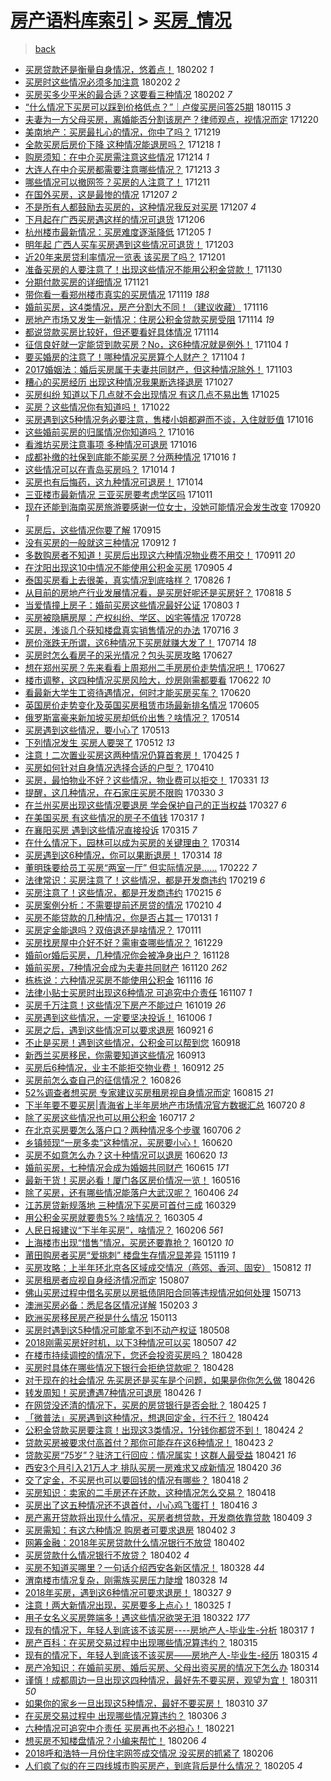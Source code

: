 [房产语料库索引](../../README.md)  > [买房_情况](买房_情况.md)
====
> [back](../README.md)

- [买房贷款还是衡量自身情况，悠着点！](http://jkwz.applinzi.com/ittc/7065626296476763142.html#%E4%B9%B0%E6%88%BF%E8%B4%B7%E6%AC%BE%E8%BF%98%E6%98%AF%E8%A1%A1%E9%87%8F%E8%87%AA%E8%BA%AB%E6%83%85%E5%86%B5%EF%BC%8C%E6%82%A0%E7%9D%80%E7%82%B9%EF%BC%81) 180202 *1* 
- [买房时这些情况必须多加注意](http://jkwz.applinzi.com/ittc/7065611877260723217.html#%E4%B9%B0%E6%88%BF%E6%97%B6%E8%BF%99%E4%BA%9B%E6%83%85%E5%86%B5%E5%BF%85%E9%A1%BB%E5%A4%9A%E5%8A%A0%E6%B3%A8%E6%84%8F) 180202 *2* 
- [买房买多少平米的最合适？这要看三种情况](http://jkwz.applinzi.com/ittc/7065609891601712138.html#%E4%B9%B0%E6%88%BF%E4%B9%B0%E5%A4%9A%E5%B0%91%E5%B9%B3%E7%B1%B3%E7%9A%84%E6%9C%80%E5%90%88%E9%80%82%EF%BC%9F%E8%BF%99%E8%A6%81%E7%9C%8B%E4%B8%89%E7%A7%8D%E6%83%85%E5%86%B5) 180202 *7* 
- [“什么情况下买房可以踩到价格低点？”｜卢俊买房问答25期](http://jkwz.applinzi.com/ittc/7058757218256552970.html#%E2%80%9C%E4%BB%80%E4%B9%88%E6%83%85%E5%86%B5%E4%B8%8B%E4%B9%B0%E6%88%BF%E5%8F%AF%E4%BB%A5%E8%B8%A9%E5%88%B0%E4%BB%B7%E6%A0%BC%E4%BD%8E%E7%82%B9%EF%BC%9F%E2%80%9D%EF%BD%9C%E5%8D%A2%E4%BF%8A%E4%B9%B0%E6%88%BF%E9%97%AE%E7%AD%9425%E6%9C%9F) 180115 *3* 
- [夫妻为一方父母买房，离婚能否分割该房产？律师观点，视情况而定](http://jkwz.applinzi.com/ittc/7049215606618850320.html#%E5%A4%AB%E5%A6%BB%E4%B8%BA%E4%B8%80%E6%96%B9%E7%88%B6%E6%AF%8D%E4%B9%B0%E6%88%BF%EF%BC%8C%E7%A6%BB%E5%A9%9A%E8%83%BD%E5%90%A6%E5%88%86%E5%89%B2%E8%AF%A5%E6%88%BF%E4%BA%A7%EF%BC%9F%E5%BE%8B%E5%B8%88%E8%A7%82%E7%82%B9%EF%BC%8C%E8%A7%86%E6%83%85%E5%86%B5%E8%80%8C%E5%AE%9A) 171220  
- [美南地产：买房最扎心的情况，你中了吗？](http://jkwz.applinzi.com/ittc/7048789957076845584.html#%E7%BE%8E%E5%8D%97%E5%9C%B0%E4%BA%A7%EF%BC%9A%E4%B9%B0%E6%88%BF%E6%9C%80%E6%89%8E%E5%BF%83%E7%9A%84%E6%83%85%E5%86%B5%EF%BC%8C%E4%BD%A0%E4%B8%AD%E4%BA%86%E5%90%97%EF%BC%9F) 171219  
- [全款买房后房价下降 这种情况能退房吗？](http://jkwz.applinzi.com/ittc/7048475862356198416.html#%E5%85%A8%E6%AC%BE%E4%B9%B0%E6%88%BF%E5%90%8E%E6%88%BF%E4%BB%B7%E4%B8%8B%E9%99%8D+%E8%BF%99%E7%A7%8D%E6%83%85%E5%86%B5%E8%83%BD%E9%80%80%E6%88%BF%E5%90%97%EF%BC%9F) 171218 *1* 
- [购房须知：在中介买房需注意这些情况](http://jkwz.applinzi.com/ittc/7046894091214783505.html#%E8%B4%AD%E6%88%BF%E9%A1%BB%E7%9F%A5%EF%BC%9A%E5%9C%A8%E4%B8%AD%E4%BB%8B%E4%B9%B0%E6%88%BF%E9%9C%80%E6%B3%A8%E6%84%8F%E8%BF%99%E4%BA%9B%E6%83%85%E5%86%B5) 171214 *1* 
- [大连人在中介买房都需要注意哪些情况？](http://jkwz.applinzi.com/ittc/7046489676934808593.html#%E5%A4%A7%E8%BF%9E%E4%BA%BA%E5%9C%A8%E4%B8%AD%E4%BB%8B%E4%B9%B0%E6%88%BF%E9%83%BD%E9%9C%80%E8%A6%81%E6%B3%A8%E6%84%8F%E5%93%AA%E4%BA%9B%E6%83%85%E5%86%B5%EF%BC%9F) 171213 *3* 
- [哪些情况可以撤网签？买房的人注意了！](http://jkwz.applinzi.com/ittc/7045785549351158801.html#%E5%93%AA%E4%BA%9B%E6%83%85%E5%86%B5%E5%8F%AF%E4%BB%A5%E6%92%A4%E7%BD%91%E7%AD%BE%EF%BC%9F%E4%B9%B0%E6%88%BF%E7%9A%84%E4%BA%BA%E6%B3%A8%E6%84%8F%E4%BA%86%EF%BC%81) 171211  
- [在国外买房，这是最惨的情况](http://jkwz.applinzi.com/ittc/7044277343290393617.html#%E5%9C%A8%E5%9B%BD%E5%A4%96%E4%B9%B0%E6%88%BF%EF%BC%8C%E8%BF%99%E6%98%AF%E6%9C%80%E6%83%A8%E7%9A%84%E6%83%85%E5%86%B5) 171207 *2* 
- [不是所有人都鼓励去买房的，这种情况我反对买房](http://jkwz.applinzi.com/ittc/7044273152736101392.html#%E4%B8%8D%E6%98%AF%E6%89%80%E6%9C%89%E4%BA%BA%E9%83%BD%E9%BC%93%E5%8A%B1%E5%8E%BB%E4%B9%B0%E6%88%BF%E7%9A%84%EF%BC%8C%E8%BF%99%E7%A7%8D%E6%83%85%E5%86%B5%E6%88%91%E5%8F%8D%E5%AF%B9%E4%B9%B0%E6%88%BF) 171207 *4* 
- [下月起在广西买房遇这样的情况可退货](http://jkwz.applinzi.com/ittc/7043881470702126096.html#%E4%B8%8B%E6%9C%88%E8%B5%B7%E5%9C%A8%E5%B9%BF%E8%A5%BF%E4%B9%B0%E6%88%BF%E9%81%87%E8%BF%99%E6%A0%B7%E7%9A%84%E6%83%85%E5%86%B5%E5%8F%AF%E9%80%80%E8%B4%A7) 171206  
- [杭州楼市最新情况：买房难度逐渐降低](http://jkwz.applinzi.com/ittc/7043560951889003536.html#%E6%9D%AD%E5%B7%9E%E6%A5%BC%E5%B8%82%E6%9C%80%E6%96%B0%E6%83%85%E5%86%B5%EF%BC%9A%E4%B9%B0%E6%88%BF%E9%9A%BE%E5%BA%A6%E9%80%90%E6%B8%90%E9%99%8D%E4%BD%8E) 171205 *1* 
- [明年起 广西人买车买房遇到这些情况可退货！](http://jkwz.applinzi.com/ittc/7042756626929419280.html#%E6%98%8E%E5%B9%B4%E8%B5%B7+%E5%B9%BF%E8%A5%BF%E4%BA%BA%E4%B9%B0%E8%BD%A6%E4%B9%B0%E6%88%BF%E9%81%87%E5%88%B0%E8%BF%99%E4%BA%9B%E6%83%85%E5%86%B5%E5%8F%AF%E9%80%80%E8%B4%A7%EF%BC%81) 171203  
- [近20年来房贷利率情况一览表 该买房了吗？](http://jkwz.applinzi.com/ittc/7042054807215408144.html#%E8%BF%9120%E5%B9%B4%E6%9D%A5%E6%88%BF%E8%B4%B7%E5%88%A9%E7%8E%87%E6%83%85%E5%86%B5%E4%B8%80%E8%A7%88%E8%A1%A8+%E8%AF%A5%E4%B9%B0%E6%88%BF%E4%BA%86%E5%90%97%EF%BC%9F) 171201  
- [准备买房的人要注意了！出现这些情况不能用公积金贷款！](http://jkwz.applinzi.com/ittc/7041798529062798352.html#%E5%87%86%E5%A4%87%E4%B9%B0%E6%88%BF%E7%9A%84%E4%BA%BA%E8%A6%81%E6%B3%A8%E6%84%8F%E4%BA%86%EF%BC%81%E5%87%BA%E7%8E%B0%E8%BF%99%E4%BA%9B%E6%83%85%E5%86%B5%E4%B8%8D%E8%83%BD%E7%94%A8%E5%85%AC%E7%A7%AF%E9%87%91%E8%B4%B7%E6%AC%BE%EF%BC%81) 171130  
- [分期付款买房的详细情况](http://jkwz.applinzi.com/ittc/7038050439348618256.html#%E5%88%86%E6%9C%9F%E4%BB%98%E6%AC%BE%E4%B9%B0%E6%88%BF%E7%9A%84%E8%AF%A6%E7%BB%86%E6%83%85%E5%86%B5) 171121  
- [带你看一看郑州楼市真实的买房情况](http://jkwz.applinzi.com/ittc/7036478520442749968.html#%E5%B8%A6%E4%BD%A0%E7%9C%8B%E4%B8%80%E7%9C%8B%E9%83%91%E5%B7%9E%E6%A5%BC%E5%B8%82%E7%9C%9F%E5%AE%9E%E7%9A%84%E4%B9%B0%E6%88%BF%E6%83%85%E5%86%B5) 171119 *188* 
- [婚前买房，这4类情况，房产分割大不同！（建议收藏）](http://jkwz.applinzi.com/ittc/7036492756342539280.html#%E5%A9%9A%E5%89%8D%E4%B9%B0%E6%88%BF%EF%BC%8C%E8%BF%994%E7%B1%BB%E6%83%85%E5%86%B5%EF%BC%8C%E6%88%BF%E4%BA%A7%E5%88%86%E5%89%B2%E5%A4%A7%E4%B8%8D%E5%90%8C%EF%BC%81%EF%BC%88%E5%BB%BA%E8%AE%AE%E6%94%B6%E8%97%8F%EF%BC%89) 171116  
- [房地产市场又发生一新情况：住房公积金贷款买房受阻](http://jkwz.applinzi.com/ittc/7035931870204789776.html#%E6%88%BF%E5%9C%B0%E4%BA%A7%E5%B8%82%E5%9C%BA%E5%8F%88%E5%8F%91%E7%94%9F%E4%B8%80%E6%96%B0%E6%83%85%E5%86%B5%EF%BC%9A%E4%BD%8F%E6%88%BF%E5%85%AC%E7%A7%AF%E9%87%91%E8%B4%B7%E6%AC%BE%E4%B9%B0%E6%88%BF%E5%8F%97%E9%98%BB) 171114 *19* 
- [都说贷款买房比较好，但还要看好具体情况](http://jkwz.applinzi.com/ittc/7035727212920177680.html#%E9%83%BD%E8%AF%B4%E8%B4%B7%E6%AC%BE%E4%B9%B0%E6%88%BF%E6%AF%94%E8%BE%83%E5%A5%BD%EF%BC%8C%E4%BD%86%E8%BF%98%E8%A6%81%E7%9C%8B%E5%A5%BD%E5%85%B7%E4%BD%93%E6%83%85%E5%86%B5) 171114  
- [征信良好就一定能贷到款买房？No，这6种情况就是例外！](http://jkwz.applinzi.com/ittc/7032192462230127632.html#%E5%BE%81%E4%BF%A1%E8%89%AF%E5%A5%BD%E5%B0%B1%E4%B8%80%E5%AE%9A%E8%83%BD%E8%B4%B7%E5%88%B0%E6%AC%BE%E4%B9%B0%E6%88%BF%EF%BC%9FNo%EF%BC%8C%E8%BF%996%E7%A7%8D%E6%83%85%E5%86%B5%E5%B0%B1%E6%98%AF%E4%BE%8B%E5%A4%96%EF%BC%81) 171104 *1* 
- [要买婚房的注意了！哪种情况买房算个人财产？](http://jkwz.applinzi.com/ittc/7030551369138832401.html#%E8%A6%81%E4%B9%B0%E5%A9%9A%E6%88%BF%E7%9A%84%E6%B3%A8%E6%84%8F%E4%BA%86%EF%BC%81%E5%93%AA%E7%A7%8D%E6%83%85%E5%86%B5%E4%B9%B0%E6%88%BF%E7%AE%97%E4%B8%AA%E4%BA%BA%E8%B4%A2%E4%BA%A7%EF%BC%9F) 171104 *1* 
- [2017婚姻法：婚后买房属于夫妻共同财产，但这种情况除外！](http://jkwz.applinzi.com/ittc/7031854148696409104.html#2017%E5%A9%9A%E5%A7%BB%E6%B3%95%EF%BC%9A%E5%A9%9A%E5%90%8E%E4%B9%B0%E6%88%BF%E5%B1%9E%E4%BA%8E%E5%A4%AB%E5%A6%BB%E5%85%B1%E5%90%8C%E8%B4%A2%E4%BA%A7%EF%BC%8C%E4%BD%86%E8%BF%99%E7%A7%8D%E6%83%85%E5%86%B5%E9%99%A4%E5%A4%96%EF%BC%81) 171103  
- [糟心的买房经历 出现这种情况我果断选择退房](http://jkwz.applinzi.com/ittc/7029173011977077776.html#%E7%B3%9F%E5%BF%83%E7%9A%84%E4%B9%B0%E6%88%BF%E7%BB%8F%E5%8E%86+%E5%87%BA%E7%8E%B0%E8%BF%99%E7%A7%8D%E6%83%85%E5%86%B5%E6%88%91%E6%9E%9C%E6%96%AD%E9%80%89%E6%8B%A9%E9%80%80%E6%88%BF) 171027  
- [买房纠纷 知道以下几点就不会出现情况 有这几点不易出售](http://jkwz.applinzi.com/ittc/7028412461848462352.html#%E4%B9%B0%E6%88%BF%E7%BA%A0%E7%BA%B7+%E7%9F%A5%E9%81%93%E4%BB%A5%E4%B8%8B%E5%87%A0%E7%82%B9%E5%B0%B1%E4%B8%8D%E4%BC%9A%E5%87%BA%E7%8E%B0%E6%83%85%E5%86%B5+%E6%9C%89%E8%BF%99%E5%87%A0%E7%82%B9%E4%B8%8D%E6%98%93%E5%87%BA%E5%94%AE) 171025  
- [买房？这些情况你有知道吗！](http://jkwz.applinzi.com/ittc/7027233871870034961.html#%E4%B9%B0%E6%88%BF%EF%BC%9F%E8%BF%99%E4%BA%9B%E6%83%85%E5%86%B5%E4%BD%A0%E6%9C%89%E7%9F%A5%E9%81%93%E5%90%97%EF%BC%81) 171022  
- [买房遇到这5种情况务必要注意，售楼小姐都避而不谈，入住就贬值](http://jkwz.applinzi.com/ittc/7025165853820191760.html#%E4%B9%B0%E6%88%BF%E9%81%87%E5%88%B0%E8%BF%995%E7%A7%8D%E6%83%85%E5%86%B5%E5%8A%A1%E5%BF%85%E8%A6%81%E6%B3%A8%E6%84%8F%EF%BC%8C%E5%94%AE%E6%A5%BC%E5%B0%8F%E5%A7%90%E9%83%BD%E9%81%BF%E8%80%8C%E4%B8%8D%E8%B0%88%EF%BC%8C%E5%85%A5%E4%BD%8F%E5%B0%B1%E8%B4%AC%E5%80%BC) 171016  
- [这些婚前买房的归属情况你知道吗？](http://jkwz.applinzi.com/ittc/7025087653270258705.html#%E8%BF%99%E4%BA%9B%E5%A9%9A%E5%89%8D%E4%B9%B0%E6%88%BF%E7%9A%84%E5%BD%92%E5%B1%9E%E6%83%85%E5%86%B5%E4%BD%A0%E7%9F%A5%E9%81%93%E5%90%97%EF%BC%9F) 171016  
- [看潍坊买房注意事项 多种情况可退房](http://jkwz.applinzi.com/ittc/7024970544955524113.html#%E7%9C%8B%E6%BD%8D%E5%9D%8A%E4%B9%B0%E6%88%BF%E6%B3%A8%E6%84%8F%E4%BA%8B%E9%A1%B9+%E5%A4%9A%E7%A7%8D%E6%83%85%E5%86%B5%E5%8F%AF%E9%80%80%E6%88%BF) 171016  
- [成都补缴的社保到底能不能买房？分两种情况](http://jkwz.applinzi.com/ittc/7024963194861388816.html#%E6%88%90%E9%83%BD%E8%A1%A5%E7%BC%B4%E7%9A%84%E7%A4%BE%E4%BF%9D%E5%88%B0%E5%BA%95%E8%83%BD%E4%B8%8D%E8%83%BD%E4%B9%B0%E6%88%BF%EF%BC%9F%E5%88%86%E4%B8%A4%E7%A7%8D%E6%83%85%E5%86%B5) 171016 *1* 
- [这些情况可以在青岛买房吗？](http://jkwz.applinzi.com/ittc/7024339954237441041.html#%E8%BF%99%E4%BA%9B%E6%83%85%E5%86%B5%E5%8F%AF%E4%BB%A5%E5%9C%A8%E9%9D%92%E5%B2%9B%E4%B9%B0%E6%88%BF%E5%90%97%EF%BC%9F) 171014 *1* 
- [买房也有后悔药，这九种情况可退房！](http://jkwz.applinzi.com/ittc/7023514488228283409.html#%E4%B9%B0%E6%88%BF%E4%B9%9F%E6%9C%89%E5%90%8E%E6%82%94%E8%8D%AF%EF%BC%8C%E8%BF%99%E4%B9%9D%E7%A7%8D%E6%83%85%E5%86%B5%E5%8F%AF%E9%80%80%E6%88%BF%EF%BC%81) 171014  
- [三亚楼市最新情况 三亚买房要考虑学区吗](http://jkwz.applinzi.com/ittc/7023117725013115920.html#%E4%B8%89%E4%BA%9A%E6%A5%BC%E5%B8%82%E6%9C%80%E6%96%B0%E6%83%85%E5%86%B5+%E4%B8%89%E4%BA%9A%E4%B9%B0%E6%88%BF%E8%A6%81%E8%80%83%E8%99%91%E5%AD%A6%E5%8C%BA%E5%90%97) 171011  
- [现在还能到海南买房旅游要感谢一位女士，没她可能情况会发生改变](http://jkwz.applinzi.com/ittc/7015407739835253777.html#%E7%8E%B0%E5%9C%A8%E8%BF%98%E8%83%BD%E5%88%B0%E6%B5%B7%E5%8D%97%E4%B9%B0%E6%88%BF%E6%97%85%E6%B8%B8%E8%A6%81%E6%84%9F%E8%B0%A2%E4%B8%80%E4%BD%8D%E5%A5%B3%E5%A3%AB%EF%BC%8C%E6%B2%A1%E5%A5%B9%E5%8F%AF%E8%83%BD%E6%83%85%E5%86%B5%E4%BC%9A%E5%8F%91%E7%94%9F%E6%94%B9%E5%8F%98) 170920 *1* 
- [买房后，这些情况你要了解](http://jkwz.applinzi.com/ittc/7013645855457018897.html#%E4%B9%B0%E6%88%BF%E5%90%8E%EF%BC%8C%E8%BF%99%E4%BA%9B%E6%83%85%E5%86%B5%E4%BD%A0%E8%A6%81%E4%BA%86%E8%A7%A3) 170915  
- [没有买房的一般就这三种情况](http://jkwz.applinzi.com/ittc/7012360333526828049.html#%E6%B2%A1%E6%9C%89%E4%B9%B0%E6%88%BF%E7%9A%84%E4%B8%80%E8%88%AC%E5%B0%B1%E8%BF%99%E4%B8%89%E7%A7%8D%E6%83%85%E5%86%B5) 170912 *1* 
- [多数购房者不知道！买房后出现这六种情况物业费不用交！](http://jkwz.applinzi.com/ittc/7012129402010469393.html#%E5%A4%9A%E6%95%B0%E8%B4%AD%E6%88%BF%E8%80%85%E4%B8%8D%E7%9F%A5%E9%81%93%EF%BC%81%E4%B9%B0%E6%88%BF%E5%90%8E%E5%87%BA%E7%8E%B0%E8%BF%99%E5%85%AD%E7%A7%8D%E6%83%85%E5%86%B5%E7%89%A9%E4%B8%9A%E8%B4%B9%E4%B8%8D%E7%94%A8%E4%BA%A4%EF%BC%81) 170911 *20* 
- [在沈阳出现这10中情况不能使用公积金买房](http://jkwz.applinzi.com/ittc/7009833006855095313.html#%E5%9C%A8%E6%B2%88%E9%98%B3%E5%87%BA%E7%8E%B0%E8%BF%9910%E4%B8%AD%E6%83%85%E5%86%B5%E4%B8%8D%E8%83%BD%E4%BD%BF%E7%94%A8%E5%85%AC%E7%A7%AF%E9%87%91%E4%B9%B0%E6%88%BF) 170905 *4* 
- [泰国买房看上去很美，真实情况到底啥样？](http://jkwz.applinzi.com/ittc/7006006358426780688.html#%E6%B3%B0%E5%9B%BD%E4%B9%B0%E6%88%BF%E7%9C%8B%E4%B8%8A%E5%8E%BB%E5%BE%88%E7%BE%8E%EF%BC%8C%E7%9C%9F%E5%AE%9E%E6%83%85%E5%86%B5%E5%88%B0%E5%BA%95%E5%95%A5%E6%A0%B7%EF%BC%9F) 170826 *1* 
- [从目前的房地产行业发展情况看，是买房好呢还是买房好？](http://jkwz.applinzi.com/ittc/7003253060527457296.html#%E4%BB%8E%E7%9B%AE%E5%89%8D%E7%9A%84%E6%88%BF%E5%9C%B0%E4%BA%A7%E8%A1%8C%E4%B8%9A%E5%8F%91%E5%B1%95%E6%83%85%E5%86%B5%E7%9C%8B%EF%BC%8C%E6%98%AF%E4%B9%B0%E6%88%BF%E5%A5%BD%E5%91%A2%E8%BF%98%E6%98%AF%E4%B9%B0%E6%88%BF%E5%A5%BD%EF%BC%9F) 170818 *5* 
- [当爱情撞上房子：婚前买房这些情况最好公证](http://jkwz.applinzi.com/ittc/6997524191015076880.html#%E5%BD%93%E7%88%B1%E6%83%85%E6%92%9E%E4%B8%8A%E6%88%BF%E5%AD%90%EF%BC%9A%E5%A9%9A%E5%89%8D%E4%B9%B0%E6%88%BF%E8%BF%99%E4%BA%9B%E6%83%85%E5%86%B5%E6%9C%80%E5%A5%BD%E5%85%AC%E8%AF%81) 170803 *1* 
- [买房被隐瞒房屋：产权纠纷、学区、凶宅等情况](http://jkwz.applinzi.com/ittc/6995113232724132880.html#%E4%B9%B0%E6%88%BF%E8%A2%AB%E9%9A%90%E7%9E%92%E6%88%BF%E5%B1%8B%EF%BC%9A%E4%BA%A7%E6%9D%83%E7%BA%A0%E7%BA%B7%E3%80%81%E5%AD%A6%E5%8C%BA%E3%80%81%E5%87%B6%E5%AE%85%E7%AD%89%E6%83%85%E5%86%B5) 170728  
- [买房，浅谈几个获知楼盘真实销售情况的办法](http://jkwz.applinzi.com/ittc/6990874336310068240.html#%E4%B9%B0%E6%88%BF%EF%BC%8C%E6%B5%85%E8%B0%88%E5%87%A0%E4%B8%AA%E8%8E%B7%E7%9F%A5%E6%A5%BC%E7%9B%98%E7%9C%9F%E5%AE%9E%E9%94%80%E5%94%AE%E6%83%85%E5%86%B5%E7%9A%84%E5%8A%9E%E6%B3%95) 170716 *3* 
- [房价涨跌无所谓，这6种情况下买房就赚大发了！](http://jkwz.applinzi.com/ittc/6990178501079335953.html#%E6%88%BF%E4%BB%B7%E6%B6%A8%E8%B7%8C%E6%97%A0%E6%89%80%E8%B0%93%EF%BC%8C%E8%BF%996%E7%A7%8D%E6%83%85%E5%86%B5%E4%B8%8B%E4%B9%B0%E6%88%BF%E5%B0%B1%E8%B5%9A%E5%A4%A7%E5%8F%91%E4%BA%86%EF%BC%81) 170714 *18* 
- [买房时怎么看房子的采光情况？包头买房攻略](http://jkwz.applinzi.com/ittc/6983890050050688005.html#%E4%B9%B0%E6%88%BF%E6%97%B6%E6%80%8E%E4%B9%88%E7%9C%8B%E6%88%BF%E5%AD%90%E7%9A%84%E9%87%87%E5%85%89%E6%83%85%E5%86%B5%EF%BC%9F%E5%8C%85%E5%A4%B4%E4%B9%B0%E6%88%BF%E6%94%BB%E7%95%A5) 170627  
- [想在郑州买房？先来看看上周郑州二手房房价走势情况吧！](http://jkwz.applinzi.com/ittc/6983781991513064452.html#%E6%83%B3%E5%9C%A8%E9%83%91%E5%B7%9E%E4%B9%B0%E6%88%BF%EF%BC%9F%E5%85%88%E6%9D%A5%E7%9C%8B%E7%9C%8B%E4%B8%8A%E5%91%A8%E9%83%91%E5%B7%9E%E4%BA%8C%E6%89%8B%E6%88%BF%E6%88%BF%E4%BB%B7%E8%B5%B0%E5%8A%BF%E6%83%85%E5%86%B5%E5%90%A7%EF%BC%81) 170627  
- [楼市调整，这四种情况买房风险大，炒房刚需都要看](http://jkwz.applinzi.com/ittc/6982012419747349509.html#%E6%A5%BC%E5%B8%82%E8%B0%83%E6%95%B4%EF%BC%8C%E8%BF%99%E5%9B%9B%E7%A7%8D%E6%83%85%E5%86%B5%E4%B9%B0%E6%88%BF%E9%A3%8E%E9%99%A9%E5%A4%A7%EF%BC%8C%E7%82%92%E6%88%BF%E5%88%9A%E9%9C%80%E9%83%BD%E8%A6%81%E7%9C%8B) 170622 *10* 
- [看最新大学生工资待遇情况，何时才能买房买车？](http://jkwz.applinzi.com/ittc/6981204845208798213.html#%E7%9C%8B%E6%9C%80%E6%96%B0%E5%A4%A7%E5%AD%A6%E7%94%9F%E5%B7%A5%E8%B5%84%E5%BE%85%E9%81%87%E6%83%85%E5%86%B5%EF%BC%8C%E4%BD%95%E6%97%B6%E6%89%8D%E8%83%BD%E4%B9%B0%E6%88%BF%E4%B9%B0%E8%BD%A6%EF%BC%9F) 170620  
- [英国房价走势变化及英国买房租赁市场最新排名情况](http://jkwz.applinzi.com/ittc/6975635035959854084.html#%E8%8B%B1%E5%9B%BD%E6%88%BF%E4%BB%B7%E8%B5%B0%E5%8A%BF%E5%8F%98%E5%8C%96%E5%8F%8A%E8%8B%B1%E5%9B%BD%E4%B9%B0%E6%88%BF%E7%A7%9F%E8%B5%81%E5%B8%82%E5%9C%BA%E6%9C%80%E6%96%B0%E6%8E%92%E5%90%8D%E6%83%85%E5%86%B5) 170605  
- [俄罗斯富豪来新加坡买房却低价出售？啥情况？](http://jkwz.applinzi.com/ittc/6967626573355156484.html#%E4%BF%84%E7%BD%97%E6%96%AF%E5%AF%8C%E8%B1%AA%E6%9D%A5%E6%96%B0%E5%8A%A0%E5%9D%A1%E4%B9%B0%E6%88%BF%E5%8D%B4%E4%BD%8E%E4%BB%B7%E5%87%BA%E5%94%AE%EF%BC%9F%E5%95%A5%E6%83%85%E5%86%B5%EF%BC%9F) 170514  
- [买房遇到这些情况，要小心了](http://jkwz.applinzi.com/ittc/6967090220435506181.html#%E4%B9%B0%E6%88%BF%E9%81%87%E5%88%B0%E8%BF%99%E4%BA%9B%E6%83%85%E5%86%B5%EF%BC%8C%E8%A6%81%E5%B0%8F%E5%BF%83%E4%BA%86) 170513  
- [下列情况发生 买房人要哭了](http://jkwz.applinzi.com/ittc/6966724652322784261.html#%E4%B8%8B%E5%88%97%E6%83%85%E5%86%B5%E5%8F%91%E7%94%9F+%E4%B9%B0%E6%88%BF%E4%BA%BA%E8%A6%81%E5%93%AD%E4%BA%86) 170512 *13* 
- [注意！二次置业买房这两种情况仍算首套房！](http://jkwz.applinzi.com/ittc/6960170993619305476.html#%E6%B3%A8%E6%84%8F%EF%BC%81%E4%BA%8C%E6%AC%A1%E7%BD%AE%E4%B8%9A%E4%B9%B0%E6%88%BF%E8%BF%99%E4%B8%A4%E7%A7%8D%E6%83%85%E5%86%B5%E4%BB%8D%E7%AE%97%E9%A6%96%E5%A5%97%E6%88%BF%EF%BC%81) 170425 *1* 
- [买房如何针对自身情况选择合适的户型？](http://jkwz.applinzi.com/ittc/6954854728671429637.html#%E4%B9%B0%E6%88%BF%E5%A6%82%E4%BD%95%E9%92%88%E5%AF%B9%E8%87%AA%E8%BA%AB%E6%83%85%E5%86%B5%E9%80%89%E6%8B%A9%E5%90%88%E9%80%82%E7%9A%84%E6%88%B7%E5%9E%8B%EF%BC%9F) 170410  
- [买房，最怕物业不好？这些情况，物业费可以拒交！](http://jkwz.applinzi.com/ittc/6951212654730413060.html#%E4%B9%B0%E6%88%BF%EF%BC%8C%E6%9C%80%E6%80%95%E7%89%A9%E4%B8%9A%E4%B8%8D%E5%A5%BD%EF%BC%9F%E8%BF%99%E4%BA%9B%E6%83%85%E5%86%B5%EF%BC%8C%E7%89%A9%E4%B8%9A%E8%B4%B9%E5%8F%AF%E4%BB%A5%E6%8B%92%E4%BA%A4%EF%BC%81) 170331 *13* 
- [提醒，这几种情况，在石家庄买房不限购](http://jkwz.applinzi.com/ittc/6950782153418867716.html#%E6%8F%90%E9%86%92%EF%BC%8C%E8%BF%99%E5%87%A0%E7%A7%8D%E6%83%85%E5%86%B5%EF%BC%8C%E5%9C%A8%E7%9F%B3%E5%AE%B6%E5%BA%84%E4%B9%B0%E6%88%BF%E4%B8%8D%E9%99%90%E8%B4%AD) 170330 *3* 
- [在兰州买房出现这些情况要退房 学会保护自己的正当权益](http://jkwz.applinzi.com/ittc/6949623157580366853.html#%E5%9C%A8%E5%85%B0%E5%B7%9E%E4%B9%B0%E6%88%BF%E5%87%BA%E7%8E%B0%E8%BF%99%E4%BA%9B%E6%83%85%E5%86%B5%E8%A6%81%E9%80%80%E6%88%BF+%E5%AD%A6%E4%BC%9A%E4%BF%9D%E6%8A%A4%E8%87%AA%E5%B7%B1%E7%9A%84%E6%AD%A3%E5%BD%93%E6%9D%83%E7%9B%8A) 170327 *6* 
- [在美国买房 有这些情况的房子不值钱](http://jkwz.applinzi.com/ittc/6945866571154195461.html#%E5%9C%A8%E7%BE%8E%E5%9B%BD%E4%B9%B0%E6%88%BF+%E6%9C%89%E8%BF%99%E4%BA%9B%E6%83%85%E5%86%B5%E7%9A%84%E6%88%BF%E5%AD%90%E4%B8%8D%E5%80%BC%E9%92%B1) 170317 *1* 
- [在襄阳买房 遇到这些情况直接投诉](http://jkwz.applinzi.com/ittc/6945316817986913285.html#%E5%9C%A8%E8%A5%84%E9%98%B3%E4%B9%B0%E6%88%BF+%E9%81%87%E5%88%B0%E8%BF%99%E4%BA%9B%E6%83%85%E5%86%B5%E7%9B%B4%E6%8E%A5%E6%8A%95%E8%AF%89) 170315 *7* 
- [在什么情况下，园林可以成为买房的关键理由？](http://jkwz.applinzi.com/ittc/6944931289634440197.html#%E5%9C%A8%E4%BB%80%E4%B9%88%E6%83%85%E5%86%B5%E4%B8%8B%EF%BC%8C%E5%9B%AD%E6%9E%97%E5%8F%AF%E4%BB%A5%E6%88%90%E4%B8%BA%E4%B9%B0%E6%88%BF%E7%9A%84%E5%85%B3%E9%94%AE%E7%90%86%E7%94%B1%EF%BC%9F) 170314  
- [买房遇到这6种情况，你可以果断退房！](http://jkwz.applinzi.com/ittc/6944548863380816900.html#%E4%B9%B0%E6%88%BF%E9%81%87%E5%88%B0%E8%BF%996%E7%A7%8D%E6%83%85%E5%86%B5%EF%BC%8C%E4%BD%A0%E5%8F%AF%E4%BB%A5%E6%9E%9C%E6%96%AD%E9%80%80%E6%88%BF%EF%BC%81) 170314 *18* 
- [董明珠要给员工买房“两室一厅” 但实际情况是……](http://jkwz.applinzi.com/ittc/6937475890895389700.html#%E8%91%A3%E6%98%8E%E7%8F%A0%E8%A6%81%E7%BB%99%E5%91%98%E5%B7%A5%E4%B9%B0%E6%88%BF%E2%80%9C%E4%B8%A4%E5%AE%A4%E4%B8%80%E5%8E%85%E2%80%9D+%E4%BD%86%E5%AE%9E%E9%99%85%E6%83%85%E5%86%B5%E6%98%AF%E2%80%A6%E2%80%A6) 170222 *7* 
- [法律常识：买房注意了！这些情况，都是开发商违约](http://jkwz.applinzi.com/ittc/6936284600853857285.html#%E6%B3%95%E5%BE%8B%E5%B8%B8%E8%AF%86%EF%BC%9A%E4%B9%B0%E6%88%BF%E6%B3%A8%E6%84%8F%E4%BA%86%EF%BC%81%E8%BF%99%E4%BA%9B%E6%83%85%E5%86%B5%EF%BC%8C%E9%83%BD%E6%98%AF%E5%BC%80%E5%8F%91%E5%95%86%E8%BF%9D%E7%BA%A6) 170219 *6* 
- [买房注意了！这些情况，都是开发商违约](http://jkwz.applinzi.com/ittc/6934996358573589509.html#%E4%B9%B0%E6%88%BF%E6%B3%A8%E6%84%8F%E4%BA%86%EF%BC%81%E8%BF%99%E4%BA%9B%E6%83%85%E5%86%B5%EF%BC%8C%E9%83%BD%E6%98%AF%E5%BC%80%E5%8F%91%E5%95%86%E8%BF%9D%E7%BA%A6) 170215 *6* 
- [买房案例分析：不需要提前还房贷的情况](http://jkwz.applinzi.com/ittc/6933114042800669700.html#%E4%B9%B0%E6%88%BF%E6%A1%88%E4%BE%8B%E5%88%86%E6%9E%90%EF%BC%9A%E4%B8%8D%E9%9C%80%E8%A6%81%E6%8F%90%E5%89%8D%E8%BF%98%E6%88%BF%E8%B4%B7%E7%9A%84%E6%83%85%E5%86%B5) 170210 *4* 
- [买房不能贷款的几种情况，你是否占其一](http://jkwz.applinzi.com/ittc/6929446607392343045.html#%E4%B9%B0%E6%88%BF%E4%B8%8D%E8%83%BD%E8%B4%B7%E6%AC%BE%E7%9A%84%E5%87%A0%E7%A7%8D%E6%83%85%E5%86%B5%EF%BC%8C%E4%BD%A0%E6%98%AF%E5%90%A6%E5%8D%A0%E5%85%B6%E4%B8%80) 170131 *1* 
- [买房定金能退吗？双倍退还是啥情况？](http://jkwz.applinzi.com/ittc/6920053647311635461.html#%E4%B9%B0%E6%88%BF%E5%AE%9A%E9%87%91%E8%83%BD%E9%80%80%E5%90%97%EF%BC%9F%E5%8F%8C%E5%80%8D%E9%80%80%E8%BF%98%E6%98%AF%E5%95%A5%E6%83%85%E5%86%B5%EF%BC%9F) 170111  
- [买房找房屋中介好不好？需审查哪些情况？](http://jkwz.applinzi.com/ittc/6917074667885298692.html#%E4%B9%B0%E6%88%BF%E6%89%BE%E6%88%BF%E5%B1%8B%E4%B8%AD%E4%BB%8B%E5%A5%BD%E4%B8%8D%E5%A5%BD%EF%BC%9F%E9%9C%80%E5%AE%A1%E6%9F%A5%E5%93%AA%E4%BA%9B%E6%83%85%E5%86%B5%EF%BC%9F) 161229  
- [婚前or婚后买房，几种情况你会被净身出户？](http://jkwz.applinzi.com/ittc/6905511369461203973.html#%E5%A9%9A%E5%89%8Dor%E5%A9%9A%E5%90%8E%E4%B9%B0%E6%88%BF%EF%BC%8C%E5%87%A0%E7%A7%8D%E6%83%85%E5%86%B5%E4%BD%A0%E4%BC%9A%E8%A2%AB%E5%87%80%E8%BA%AB%E5%87%BA%E6%88%B7%EF%BC%9F) 161128  
- [婚前买房，7种情况会成为夫妻共同财产](http://jkwz.applinzi.com/ittc/6901823231329043460.html#%E5%A9%9A%E5%89%8D%E4%B9%B0%E6%88%BF%EF%BC%8C7%E7%A7%8D%E6%83%85%E5%86%B5%E4%BC%9A%E6%88%90%E4%B8%BA%E5%A4%AB%E5%A6%BB%E5%85%B1%E5%90%8C%E8%B4%A2%E4%BA%A7) 161120 *262* 
- [栋栋说：六种情况买房不能使用公积金](http://jkwz.applinzi.com/ittc/6901100063568167941.html#%E6%A0%8B%E6%A0%8B%E8%AF%B4%EF%BC%9A%E5%85%AD%E7%A7%8D%E6%83%85%E5%86%B5%E4%B9%B0%E6%88%BF%E4%B8%8D%E8%83%BD%E4%BD%BF%E7%94%A8%E5%85%AC%E7%A7%AF%E9%87%91) 161116 *16* 
- [法律小贴士买房时出现这6种情况 可追究中介责任](http://jkwz.applinzi.com/ittc/6897881534551311365.html#%E6%B3%95%E5%BE%8B%E5%B0%8F%E8%B4%B4%E5%A3%AB%E4%B9%B0%E6%88%BF%E6%97%B6%E5%87%BA%E7%8E%B0%E8%BF%996%E7%A7%8D%E6%83%85%E5%86%B5+%E5%8F%AF%E8%BF%BD%E7%A9%B6%E4%B8%AD%E4%BB%8B%E8%B4%A3%E4%BB%BB) 161107 *1* 
- [买房千万注意！这些情况下房产不能过户](http://jkwz.applinzi.com/ittc/6890749679565800452.html#%E4%B9%B0%E6%88%BF%E5%8D%83%E4%B8%87%E6%B3%A8%E6%84%8F%EF%BC%81%E8%BF%99%E4%BA%9B%E6%83%85%E5%86%B5%E4%B8%8B%E6%88%BF%E4%BA%A7%E4%B8%8D%E8%83%BD%E8%BF%87%E6%88%B7) 161019 *26* 
- [买房遇到这些情况，一定要坚决投诉！](http://jkwz.applinzi.com/ittc/6885890070267036676.html#%E4%B9%B0%E6%88%BF%E9%81%87%E5%88%B0%E8%BF%99%E4%BA%9B%E6%83%85%E5%86%B5%EF%BC%8C%E4%B8%80%E5%AE%9A%E8%A6%81%E5%9D%9A%E5%86%B3%E6%8A%95%E8%AF%89%EF%BC%81) 161006 *1* 
- [买房之后，遇到这些情况可以要求退房](http://jkwz.applinzi.com/ittc/6880328292527244293.html#%E4%B9%B0%E6%88%BF%E4%B9%8B%E5%90%8E%EF%BC%8C%E9%81%87%E5%88%B0%E8%BF%99%E4%BA%9B%E6%83%85%E5%86%B5%E5%8F%AF%E4%BB%A5%E8%A6%81%E6%B1%82%E9%80%80%E6%88%BF) 160921 *6* 
- [不止是买房！遇到这些情况，公积金可以帮到您](http://jkwz.applinzi.com/ittc/6879311408503718916.html#%E4%B8%8D%E6%AD%A2%E6%98%AF%E4%B9%B0%E6%88%BF%EF%BC%81%E9%81%87%E5%88%B0%E8%BF%99%E4%BA%9B%E6%83%85%E5%86%B5%EF%BC%8C%E5%85%AC%E7%A7%AF%E9%87%91%E5%8F%AF%E4%BB%A5%E5%B8%AE%E5%88%B0%E6%82%A8) 160918  
- [新西兰买房移民，你需要知道这些情况](http://jkwz.applinzi.com/ittc/6877384778348758021.html#%E6%96%B0%E8%A5%BF%E5%85%B0%E4%B9%B0%E6%88%BF%E7%A7%BB%E6%B0%91%EF%BC%8C%E4%BD%A0%E9%9C%80%E8%A6%81%E7%9F%A5%E9%81%93%E8%BF%99%E4%BA%9B%E6%83%85%E5%86%B5) 160913  
- [买房后6种情况，业主不能拒交物业费！](http://jkwz.applinzi.com/ittc/6876893912349803525.html#%E4%B9%B0%E6%88%BF%E5%90%8E6%E7%A7%8D%E6%83%85%E5%86%B5%EF%BC%8C%E4%B8%9A%E4%B8%BB%E4%B8%8D%E8%83%BD%E6%8B%92%E4%BA%A4%E7%89%A9%E4%B8%9A%E8%B4%B9%EF%BC%81) 160912 *25* 
- [买房前怎么查自己的征信情况？](http://jkwz.applinzi.com/ittc/6870591875978888196.html#%E4%B9%B0%E6%88%BF%E5%89%8D%E6%80%8E%E4%B9%88%E6%9F%A5%E8%87%AA%E5%B7%B1%E7%9A%84%E5%BE%81%E4%BF%A1%E6%83%85%E5%86%B5%EF%BC%9F) 160826  
- [52%调查者想买房 专家建议买房租房视自身情况而定](http://jkwz.applinzi.com/ittc/6866732421646648324.html#52%25%E8%B0%83%E6%9F%A5%E8%80%85%E6%83%B3%E4%B9%B0%E6%88%BF+%E4%B8%93%E5%AE%B6%E5%BB%BA%E8%AE%AE%E4%B9%B0%E6%88%BF%E7%A7%9F%E6%88%BF%E8%A7%86%E8%87%AA%E8%BA%AB%E6%83%85%E5%86%B5%E8%80%8C%E5%AE%9A) 160815 *21* 
- [下半年要不要买房|青海省上半年房地产市场情况官方数据汇总](http://jkwz.applinzi.com/ittc/6857018101237023748.html#%E4%B8%8B%E5%8D%8A%E5%B9%B4%E8%A6%81%E4%B8%8D%E8%A6%81%E4%B9%B0%E6%88%BF%7C%E9%9D%92%E6%B5%B7%E7%9C%81%E4%B8%8A%E5%8D%8A%E5%B9%B4%E6%88%BF%E5%9C%B0%E4%BA%A7%E5%B8%82%E5%9C%BA%E6%83%85%E5%86%B5%E5%AE%98%E6%96%B9%E6%95%B0%E6%8D%AE%E6%B1%87%E6%80%BB) 160720 *8* 
- [除了买房这些情况也可以用公积金](http://jkwz.applinzi.com/ittc/6846912459314824197.html#%E9%99%A4%E4%BA%86%E4%B9%B0%E6%88%BF%E8%BF%99%E4%BA%9B%E6%83%85%E5%86%B5%E4%B9%9F%E5%8F%AF%E4%BB%A5%E7%94%A8%E5%85%AC%E7%A7%AF%E9%87%91) 160717 *2* 
- [在北京买房要怎么落户口？两种情况多个步骤](http://jkwz.applinzi.com/ittc/6851790729285993476.html#%E5%9C%A8%E5%8C%97%E4%BA%AC%E4%B9%B0%E6%88%BF%E8%A6%81%E6%80%8E%E4%B9%88%E8%90%BD%E6%88%B7%E5%8F%A3%EF%BC%9F%E4%B8%A4%E7%A7%8D%E6%83%85%E5%86%B5%E5%A4%9A%E4%B8%AA%E6%AD%A5%E9%AA%A4) 160706 *2* 
- [乡镇频现“一房多卖”这种情况，买房要小心！](http://jkwz.applinzi.com/ittc/6845733349578245125.html#%E4%B9%A1%E9%95%87%E9%A2%91%E7%8E%B0%E2%80%9C%E4%B8%80%E6%88%BF%E5%A4%9A%E5%8D%96%E2%80%9D%E8%BF%99%E7%A7%8D%E6%83%85%E5%86%B5%EF%BC%8C%E4%B9%B0%E6%88%BF%E8%A6%81%E5%B0%8F%E5%BF%83%EF%BC%81) 160620  
- [买房不如意怎么办？这十种情况可以退房](http://jkwz.applinzi.com/ittc/6843912150640493573.html#%E4%B9%B0%E6%88%BF%E4%B8%8D%E5%A6%82%E6%84%8F%E6%80%8E%E4%B9%88%E5%8A%9E%EF%BC%9F%E8%BF%99%E5%8D%81%E7%A7%8D%E6%83%85%E5%86%B5%E5%8F%AF%E4%BB%A5%E9%80%80%E6%88%BF) 160620 *13* 
- [婚前买房，七种情况会成为婚姻共同财产](http://jkwz.applinzi.com/ittc/6844042288753542148.html#%E5%A9%9A%E5%89%8D%E4%B9%B0%E6%88%BF%EF%BC%8C%E4%B8%83%E7%A7%8D%E6%83%85%E5%86%B5%E4%BC%9A%E6%88%90%E4%B8%BA%E5%A9%9A%E5%A7%BB%E5%85%B1%E5%90%8C%E8%B4%A2%E4%BA%A7) 160615 *171* 
- [最新干货！买房必看！厦门各区房价情况一览！](http://jkwz.applinzi.com/ittc/6832871456018793477.html#%E6%9C%80%E6%96%B0%E5%B9%B2%E8%B4%A7%EF%BC%81%E4%B9%B0%E6%88%BF%E5%BF%85%E7%9C%8B%EF%BC%81%E5%8E%A6%E9%97%A8%E5%90%84%E5%8C%BA%E6%88%BF%E4%BB%B7%E6%83%85%E5%86%B5%E4%B8%80%E8%A7%88%EF%BC%81) 160516  
- [除了买房，还有哪些情况能落户大武汉呢？](http://jkwz.applinzi.com/ittc/6817971306565731333.html#%E9%99%A4%E4%BA%86%E4%B9%B0%E6%88%BF%EF%BC%8C%E8%BF%98%E6%9C%89%E5%93%AA%E4%BA%9B%E6%83%85%E5%86%B5%E8%83%BD%E8%90%BD%E6%88%B7%E5%A4%A7%E6%AD%A6%E6%B1%89%E5%91%A2%EF%BC%9F) 160406 *24* 
- [江苏房贷新规落地 三种情况下买房可首付三成](http://jkwz.applinzi.com/ittc/6814934148925883397.html#%E6%B1%9F%E8%8B%8F%E6%88%BF%E8%B4%B7%E6%96%B0%E8%A7%84%E8%90%BD%E5%9C%B0+%E4%B8%89%E7%A7%8D%E6%83%85%E5%86%B5%E4%B8%8B%E4%B9%B0%E6%88%BF%E5%8F%AF%E9%A6%96%E4%BB%98%E4%B8%89%E6%88%90) 160329  
- [用公积金买房就要贵5%？啥情况？](http://jkwz.applinzi.com/ittc/6806218421763048452.html#%E7%94%A8%E5%85%AC%E7%A7%AF%E9%87%91%E4%B9%B0%E6%88%BF%E5%B0%B1%E8%A6%81%E8%B4%B55%25%EF%BC%9F%E5%95%A5%E6%83%85%E5%86%B5%EF%BC%9F) 160305 *4* 
- [人民日报建议“下半年买房”，啥情况？](http://jkwz.applinzi.com/ittc/6795840790047753221.html#%E4%BA%BA%E6%B0%91%E6%97%A5%E6%8A%A5%E5%BB%BA%E8%AE%AE%E2%80%9C%E4%B8%8B%E5%8D%8A%E5%B9%B4%E4%B9%B0%E6%88%BF%E2%80%9D%EF%BC%8C%E5%95%A5%E6%83%85%E5%86%B5%EF%BC%9F) 160206 *561* 
- [上海楼市出现“惜售”情况，买房还要靠抢？](http://jkwz.applinzi.com/ittc/6789453708110857220.html#%E4%B8%8A%E6%B5%B7%E6%A5%BC%E5%B8%82%E5%87%BA%E7%8E%B0%E2%80%9C%E6%83%9C%E5%94%AE%E2%80%9D%E6%83%85%E5%86%B5%EF%BC%8C%E4%B9%B0%E6%88%BF%E8%BF%98%E8%A6%81%E9%9D%A0%E6%8A%A2%EF%BC%9F) 160120 *10* 
- [莆田购房者买房“爱挑刺” 楼盘生存情况显差异](http://jkwz.applinzi.com/ittc/6766401650306843653.html#%E8%8E%86%E7%94%B0%E8%B4%AD%E6%88%BF%E8%80%85%E4%B9%B0%E6%88%BF%E2%80%9C%E7%88%B1%E6%8C%91%E5%88%BA%E2%80%9D+%E6%A5%BC%E7%9B%98%E7%94%9F%E5%AD%98%E6%83%85%E5%86%B5%E6%98%BE%E5%B7%AE%E5%BC%82) 151119 *1* 
- [买房攻略：上半年环北京各区域成交情况（燕郊、香河、固安）](http://jkwz.applinzi.com/ittc/547650615694023245.html#%E4%B9%B0%E6%88%BF%E6%94%BB%E7%95%A5%EF%BC%9A%E4%B8%8A%E5%8D%8A%E5%B9%B4%E7%8E%AF%E5%8C%97%E4%BA%AC%E5%90%84%E5%8C%BA%E5%9F%9F%E6%88%90%E4%BA%A4%E6%83%85%E5%86%B5%EF%BC%88%E7%87%95%E9%83%8A%E3%80%81%E9%A6%99%E6%B2%B3%E3%80%81%E5%9B%BA%E5%AE%89%EF%BC%89) 150812 *11* 
- [买房租房者应视自身经济情况而定](http://jkwz.applinzi.com/ittc/547650611436428903.html#%E4%B9%B0%E6%88%BF%E7%A7%9F%E6%88%BF%E8%80%85%E5%BA%94%E8%A7%86%E8%87%AA%E8%BA%AB%E7%BB%8F%E6%B5%8E%E6%83%85%E5%86%B5%E8%80%8C%E5%AE%9A) 150807  
- [佛山买房过程中借名买房以房抵债阴阳合同等违规情况如何处理](http://jkwz.applinzi.com/ittc/547650611428687227.html#%E4%BD%9B%E5%B1%B1%E4%B9%B0%E6%88%BF%E8%BF%87%E7%A8%8B%E4%B8%AD%E5%80%9F%E5%90%8D%E4%B9%B0%E6%88%BF%E4%BB%A5%E6%88%BF%E6%8A%B5%E5%80%BA%E9%98%B4%E9%98%B3%E5%90%88%E5%90%8C%E7%AD%89%E8%BF%9D%E8%A7%84%E6%83%85%E5%86%B5%E5%A6%82%E4%BD%95%E5%A4%84%E7%90%86) 150713  
- [澳洲买房必备：悉尼各区情况详解](http://jkwz.applinzi.com/ittc/547650611392367356.html#%E6%BE%B3%E6%B4%B2%E4%B9%B0%E6%88%BF%E5%BF%85%E5%A4%87%EF%BC%9A%E6%82%89%E5%B0%BC%E5%90%84%E5%8C%BA%E6%83%85%E5%86%B5%E8%AF%A6%E8%A7%A3) 150203 *3* 
- [欧洲买房移民房产税是什么情况](http://jkwz.applinzi.com/ittc/547650611386269282.html#%E6%AC%A7%E6%B4%B2%E4%B9%B0%E6%88%BF%E7%A7%BB%E6%B0%91%E6%88%BF%E4%BA%A7%E7%A8%8E%E6%98%AF%E4%BB%80%E4%B9%88%E6%83%85%E5%86%B5) 150113  
- [买房时遇到这5种情况可能拿不到不动产权证](http://jkwz.applinzi.com/ittc/7100679719483868177.html#%E4%B9%B0%E6%88%BF%E6%97%B6%E9%81%87%E5%88%B0%E8%BF%995%E7%A7%8D%E6%83%85%E5%86%B5%E5%8F%AF%E8%83%BD%E6%8B%BF%E4%B8%8D%E5%88%B0%E4%B8%8D%E5%8A%A8%E4%BA%A7%E6%9D%83%E8%AF%81) 180508  
- [2018刚需买房好时机，以下3种情况可以买](http://jkwz.applinzi.com/ittc/7100299145711715345.html#2018%E5%88%9A%E9%9C%80%E4%B9%B0%E6%88%BF%E5%A5%BD%E6%97%B6%E6%9C%BA%EF%BC%8C%E4%BB%A5%E4%B8%8B3%E7%A7%8D%E6%83%85%E5%86%B5%E5%8F%AF%E4%BB%A5%E4%B9%B0) 180507 *42* 
- [在楼市持续调控的情况下，您还会投资买房吗？](http://jkwz.applinzi.com/ittc/7097075831858005009.html#%E5%9C%A8%E6%A5%BC%E5%B8%82%E6%8C%81%E7%BB%AD%E8%B0%83%E6%8E%A7%E7%9A%84%E6%83%85%E5%86%B5%E4%B8%8B%EF%BC%8C%E6%82%A8%E8%BF%98%E4%BC%9A%E6%8A%95%E8%B5%84%E4%B9%B0%E6%88%BF%E5%90%97%EF%BC%9F) 180428  
- [买房时具体在哪些情况下银行会拒绝贷款呢？](http://jkwz.applinzi.com/ittc/7096964787122734090.html#%E4%B9%B0%E6%88%BF%E6%97%B6%E5%85%B7%E4%BD%93%E5%9C%A8%E5%93%AA%E4%BA%9B%E6%83%85%E5%86%B5%E4%B8%8B%E9%93%B6%E8%A1%8C%E4%BC%9A%E6%8B%92%E7%BB%9D%E8%B4%B7%E6%AC%BE%E5%91%A2%EF%BC%9F) 180428  
- [对于现在的社会情况 先买房还是买车是个问题，如果是你你怎么做](http://jkwz.applinzi.com/ittc/7096303380580533259.html#%E5%AF%B9%E4%BA%8E%E7%8E%B0%E5%9C%A8%E7%9A%84%E7%A4%BE%E4%BC%9A%E6%83%85%E5%86%B5+%E5%85%88%E4%B9%B0%E6%88%BF%E8%BF%98%E6%98%AF%E4%B9%B0%E8%BD%A6%E6%98%AF%E4%B8%AA%E9%97%AE%E9%A2%98%EF%BC%8C%E5%A6%82%E6%9E%9C%E6%98%AF%E4%BD%A0%E4%BD%A0%E6%80%8E%E4%B9%88%E5%81%9A) 180426  
- [转发周知！买房遭遇7种情况可退房](http://jkwz.applinzi.com/ittc/7096220808399832071.html#%E8%BD%AC%E5%8F%91%E5%91%A8%E7%9F%A5%EF%BC%81%E4%B9%B0%E6%88%BF%E9%81%AD%E9%81%877%E7%A7%8D%E6%83%85%E5%86%B5%E5%8F%AF%E9%80%80%E6%88%BF) 180426 *1* 
- [在网贷没还清的情况下，买房的房贷银行是否会批？](http://jkwz.applinzi.com/ittc/7096045883248608266.html#%E5%9C%A8%E7%BD%91%E8%B4%B7%E6%B2%A1%E8%BF%98%E6%B8%85%E7%9A%84%E6%83%85%E5%86%B5%E4%B8%8B%EF%BC%8C%E4%B9%B0%E6%88%BF%E7%9A%84%E6%88%BF%E8%B4%B7%E9%93%B6%E8%A1%8C%E6%98%AF%E5%90%A6%E4%BC%9A%E6%89%B9%EF%BC%9F) 180425 *1* 
- [「微普法」买房遇到这种情况，想退回定金，行不行？](http://jkwz.applinzi.com/ittc/7095598963015287825.html#%E3%80%8C%E5%BE%AE%E6%99%AE%E6%B3%95%E3%80%8D%E4%B9%B0%E6%88%BF%E9%81%87%E5%88%B0%E8%BF%99%E7%A7%8D%E6%83%85%E5%86%B5%EF%BC%8C%E6%83%B3%E9%80%80%E5%9B%9E%E5%AE%9A%E9%87%91%EF%BC%8C%E8%A1%8C%E4%B8%8D%E8%A1%8C%EF%BC%9F) 180424  
- [公积金贷款买房要注意！出现这3类情况，1分钱你都贷不到！](http://jkwz.applinzi.com/ittc/7095558599206241296.html#%E5%85%AC%E7%A7%AF%E9%87%91%E8%B4%B7%E6%AC%BE%E4%B9%B0%E6%88%BF%E8%A6%81%E6%B3%A8%E6%84%8F%EF%BC%81%E5%87%BA%E7%8E%B0%E8%BF%993%E7%B1%BB%E6%83%85%E5%86%B5%EF%BC%8C1%E5%88%86%E9%92%B1%E4%BD%A0%E9%83%BD%E8%B4%B7%E4%B8%8D%E5%88%B0%EF%BC%81) 180424 *2* 
- [贷款买房被要求付高首付？那你可能存在这6种情况！](http://jkwz.applinzi.com/ittc/7095081710851195921.html#%E8%B4%B7%E6%AC%BE%E4%B9%B0%E6%88%BF%E8%A2%AB%E8%A6%81%E6%B1%82%E4%BB%98%E9%AB%98%E9%A6%96%E4%BB%98%EF%BC%9F%E9%82%A3%E4%BD%A0%E5%8F%AF%E8%83%BD%E5%AD%98%E5%9C%A8%E8%BF%996%E7%A7%8D%E6%83%85%E5%86%B5%EF%BC%81) 180423 *2* 
- [贷款买房“75岁”？驻济工行回应：情况属实！这群人最受益](http://jkwz.applinzi.com/ittc/7094506662251725841.html#%E8%B4%B7%E6%AC%BE%E4%B9%B0%E6%88%BF%E2%80%9C75%E5%B2%81%E2%80%9D%EF%BC%9F%E9%A9%BB%E6%B5%8E%E5%B7%A5%E8%A1%8C%E5%9B%9E%E5%BA%94%EF%BC%9A%E6%83%85%E5%86%B5%E5%B1%9E%E5%AE%9E%EF%BC%81%E8%BF%99%E7%BE%A4%E4%BA%BA%E6%9C%80%E5%8F%97%E7%9B%8A) 180421 *16* 
- [西安3个月引入21万人才 排队买房一房难求又成新情况](http://jkwz.applinzi.com/ittc/7094166236281963530.html#%E8%A5%BF%E5%AE%893%E4%B8%AA%E6%9C%88%E5%BC%95%E5%85%A521%E4%B8%87%E4%BA%BA%E6%89%8D+%E6%8E%92%E9%98%9F%E4%B9%B0%E6%88%BF%E4%B8%80%E6%88%BF%E9%9A%BE%E6%B1%82%E5%8F%88%E6%88%90%E6%96%B0%E6%83%85%E5%86%B5) 180420 *36* 
- [交了定金，不买房也可以要回钱的情况有哪些？](http://jkwz.applinzi.com/ittc/7092998942843470854.html#%E4%BA%A4%E4%BA%86%E5%AE%9A%E9%87%91%EF%BC%8C%E4%B8%8D%E4%B9%B0%E6%88%BF%E4%B9%9F%E5%8F%AF%E4%BB%A5%E8%A6%81%E5%9B%9E%E9%92%B1%E7%9A%84%E6%83%85%E5%86%B5%E6%9C%89%E5%93%AA%E4%BA%9B%EF%BC%9F) 180418 *2* 
- [买房知识：卖家的二手房还在还款，这种情况怎么交易？](http://jkwz.applinzi.com/ittc/7093309925440881674.html#%E4%B9%B0%E6%88%BF%E7%9F%A5%E8%AF%86%EF%BC%9A%E5%8D%96%E5%AE%B6%E7%9A%84%E4%BA%8C%E6%89%8B%E6%88%BF%E8%BF%98%E5%9C%A8%E8%BF%98%E6%AC%BE%EF%BC%8C%E8%BF%99%E7%A7%8D%E6%83%85%E5%86%B5%E6%80%8E%E4%B9%88%E4%BA%A4%E6%98%93%EF%BC%9F) 180418  
- [买房出了这五种情况还不退首付，小心鸡飞蛋打！](http://jkwz.applinzi.com/ittc/7092521483509433361.html#%E4%B9%B0%E6%88%BF%E5%87%BA%E4%BA%86%E8%BF%99%E4%BA%94%E7%A7%8D%E6%83%85%E5%86%B5%E8%BF%98%E4%B8%8D%E9%80%80%E9%A6%96%E4%BB%98%EF%BC%8C%E5%B0%8F%E5%BF%83%E9%B8%A1%E9%A3%9E%E8%9B%8B%E6%89%93%EF%BC%81) 180416 *3* 
- [房产离开贷款将出现什么情况，买房者想贷款，开发商依靠贷款](http://jkwz.applinzi.com/ittc/7089719076060660743.html#%E6%88%BF%E4%BA%A7%E7%A6%BB%E5%BC%80%E8%B4%B7%E6%AC%BE%E5%B0%86%E5%87%BA%E7%8E%B0%E4%BB%80%E4%B9%88%E6%83%85%E5%86%B5%EF%BC%8C%E4%B9%B0%E6%88%BF%E8%80%85%E6%83%B3%E8%B4%B7%E6%AC%BE%EF%BC%8C%E5%BC%80%E5%8F%91%E5%95%86%E4%BE%9D%E9%9D%A0%E8%B4%B7%E6%AC%BE) 180409 *3* 
- [买房需知：有这六种情况 购房者可要求退房](http://jkwz.applinzi.com/ittc/7087426894876378122.html#%E4%B9%B0%E6%88%BF%E9%9C%80%E7%9F%A5%EF%BC%9A%E6%9C%89%E8%BF%99%E5%85%AD%E7%A7%8D%E6%83%85%E5%86%B5+%E8%B4%AD%E6%88%BF%E8%80%85%E5%8F%AF%E8%A6%81%E6%B1%82%E9%80%80%E6%88%BF) 180402 *3* 
- [网筹金融：2018年买房贷款什么情况银行不放贷](http://jkwz.applinzi.com/ittc/7087420723113231377.html#%E7%BD%91%E7%AD%B9%E9%87%91%E8%9E%8D%EF%BC%9A2018%E5%B9%B4%E4%B9%B0%E6%88%BF%E8%B4%B7%E6%AC%BE%E4%BB%80%E4%B9%88%E6%83%85%E5%86%B5%E9%93%B6%E8%A1%8C%E4%B8%8D%E6%94%BE%E8%B4%B7) 180402  
- [买房贷款什么情况银行不放贷？](http://jkwz.applinzi.com/ittc/7087388066027406352.html#%E4%B9%B0%E6%88%BF%E8%B4%B7%E6%AC%BE%E4%BB%80%E4%B9%88%E6%83%85%E5%86%B5%E9%93%B6%E8%A1%8C%E4%B8%8D%E6%94%BE%E8%B4%B7%EF%BC%9F) 180402 *4* 
- [买房不知道买哪里？一句话介绍西安各新区情况！](http://jkwz.applinzi.com/ittc/7085530901184513035.html#%E4%B9%B0%E6%88%BF%E4%B8%8D%E7%9F%A5%E9%81%93%E4%B9%B0%E5%93%AA%E9%87%8C%EF%BC%9F%E4%B8%80%E5%8F%A5%E8%AF%9D%E4%BB%8B%E7%BB%8D%E8%A5%BF%E5%AE%89%E5%90%84%E6%96%B0%E5%8C%BA%E6%83%85%E5%86%B5%EF%BC%81) 180328 *44* 
- [渭南楼市情况复杂，刚需族买房压力陡增](http://jkwz.applinzi.com/ittc/7085520736301351947.html#%E6%B8%AD%E5%8D%97%E6%A5%BC%E5%B8%82%E6%83%85%E5%86%B5%E5%A4%8D%E6%9D%82%EF%BC%8C%E5%88%9A%E9%9C%80%E6%97%8F%E4%B9%B0%E6%88%BF%E5%8E%8B%E5%8A%9B%E9%99%A1%E5%A2%9E) 180328 *14* 
- [2018年买房，遇到这6种情况可要求退房！](http://jkwz.applinzi.com/ittc/7085211286352954385.html#2018%E5%B9%B4%E4%B9%B0%E6%88%BF%EF%BC%8C%E9%81%87%E5%88%B0%E8%BF%996%E7%A7%8D%E6%83%85%E5%86%B5%E5%8F%AF%E8%A6%81%E6%B1%82%E9%80%80%E6%88%BF%EF%BC%81) 180327 *9* 
- [注意！两大新情况出现，买房要多上点心！](http://jkwz.applinzi.com/ittc/7084492000525288459.html#%E6%B3%A8%E6%84%8F%EF%BC%81%E4%B8%A4%E5%A4%A7%E6%96%B0%E6%83%85%E5%86%B5%E5%87%BA%E7%8E%B0%EF%BC%8C%E4%B9%B0%E6%88%BF%E8%A6%81%E5%A4%9A%E4%B8%8A%E7%82%B9%E5%BF%83%EF%BC%81) 180325 *1* 
- [用子女名义买房弊端多！遇这些情况欲哭无泪](http://jkwz.applinzi.com/ittc/7083341168723379217.html#%E7%94%A8%E5%AD%90%E5%A5%B3%E5%90%8D%E4%B9%89%E4%B9%B0%E6%88%BF%E5%BC%8A%E7%AB%AF%E5%A4%9A%EF%BC%81%E9%81%87%E8%BF%99%E4%BA%9B%E6%83%85%E5%86%B5%E6%AC%B2%E5%93%AD%E6%97%A0%E6%B3%AA) 180322 *177* 
- [现有的情况下，年轻人到底该不该买房----房地产人-毕业生-分析](http://jkwz.applinzi.com/ittc/7081360622174602247.html#%E7%8E%B0%E6%9C%89%E7%9A%84%E6%83%85%E5%86%B5%E4%B8%8B%EF%BC%8C%E5%B9%B4%E8%BD%BB%E4%BA%BA%E5%88%B0%E5%BA%95%E8%AF%A5%E4%B8%8D%E8%AF%A5%E4%B9%B0%E6%88%BF----%E6%88%BF%E5%9C%B0%E4%BA%A7%E4%BA%BA-%E6%AF%95%E4%B8%9A%E7%94%9F-%E5%88%86%E6%9E%90) 180317 *1* 
- [房产百科：在买房交易过程中出现哪些情况算违约？](http://jkwz.applinzi.com/ittc/7080798293758313478.html#%E6%88%BF%E4%BA%A7%E7%99%BE%E7%A7%91%EF%BC%9A%E5%9C%A8%E4%B9%B0%E6%88%BF%E4%BA%A4%E6%98%93%E8%BF%87%E7%A8%8B%E4%B8%AD%E5%87%BA%E7%8E%B0%E5%93%AA%E4%BA%9B%E6%83%85%E5%86%B5%E7%AE%97%E8%BF%9D%E7%BA%A6%EF%BC%9F) 180315  
- [现有的情况下，年轻人到底该不该买房——房地产人-毕业生-经历](http://jkwz.applinzi.com/ittc/7080723345400398859.html#%E7%8E%B0%E6%9C%89%E7%9A%84%E6%83%85%E5%86%B5%E4%B8%8B%EF%BC%8C%E5%B9%B4%E8%BD%BB%E4%BA%BA%E5%88%B0%E5%BA%95%E8%AF%A5%E4%B8%8D%E8%AF%A5%E4%B9%B0%E6%88%BF%E2%80%94%E2%80%94%E6%88%BF%E5%9C%B0%E4%BA%A7%E4%BA%BA-%E6%AF%95%E4%B8%9A%E7%94%9F-%E7%BB%8F%E5%8E%86) 180315 *4* 
- [房产冷知识：在婚前买房、婚后买房、父母出资买房的情况下怎么办](http://jkwz.applinzi.com/ittc/7080342419147326475.html#%E6%88%BF%E4%BA%A7%E5%86%B7%E7%9F%A5%E8%AF%86%EF%BC%9A%E5%9C%A8%E5%A9%9A%E5%89%8D%E4%B9%B0%E6%88%BF%E3%80%81%E5%A9%9A%E5%90%8E%E4%B9%B0%E6%88%BF%E3%80%81%E7%88%B6%E6%AF%8D%E5%87%BA%E8%B5%84%E4%B9%B0%E6%88%BF%E7%9A%84%E6%83%85%E5%86%B5%E4%B8%8B%E6%80%8E%E4%B9%88%E5%8A%9E) 180314  
- [谨慎！成都周边一旦出现这四种情况，最好先不要买房，观望为宜！](http://jkwz.applinzi.com/ittc/7079124622014678027.html#%E8%B0%A8%E6%85%8E%EF%BC%81%E6%88%90%E9%83%BD%E5%91%A8%E8%BE%B9%E4%B8%80%E6%97%A6%E5%87%BA%E7%8E%B0%E8%BF%99%E5%9B%9B%E7%A7%8D%E6%83%85%E5%86%B5%EF%BC%8C%E6%9C%80%E5%A5%BD%E5%85%88%E4%B8%8D%E8%A6%81%E4%B9%B0%E6%88%BF%EF%BC%8C%E8%A7%82%E6%9C%9B%E4%B8%BA%E5%AE%9C%EF%BC%81) 180311 *50* 
- [如果你的家乡一旦出现这5种情况，最好不要买房！](http://jkwz.applinzi.com/ittc/7078778542861321232.html#%E5%A6%82%E6%9E%9C%E4%BD%A0%E7%9A%84%E5%AE%B6%E4%B9%A1%E4%B8%80%E6%97%A6%E5%87%BA%E7%8E%B0%E8%BF%995%E7%A7%8D%E6%83%85%E5%86%B5%EF%BC%8C%E6%9C%80%E5%A5%BD%E4%B8%8D%E8%A6%81%E4%B9%B0%E6%88%BF%EF%BC%81) 180310 *37* 
- [在买房交易过程中 出现哪些情况算违约？](http://jkwz.applinzi.com/ittc/7077284855111222282.html#%E5%9C%A8%E4%B9%B0%E6%88%BF%E4%BA%A4%E6%98%93%E8%BF%87%E7%A8%8B%E4%B8%AD+%E5%87%BA%E7%8E%B0%E5%93%AA%E4%BA%9B%E6%83%85%E5%86%B5%E7%AE%97%E8%BF%9D%E7%BA%A6%EF%BC%9F) 180306 *3* 
- [六种情况可追究中介责任 买房再也不必担心！](http://jkwz.applinzi.com/ittc/7072281819099956235.html#%E5%85%AD%E7%A7%8D%E6%83%85%E5%86%B5%E5%8F%AF%E8%BF%BD%E7%A9%B6%E4%B8%AD%E4%BB%8B%E8%B4%A3%E4%BB%BB+%E4%B9%B0%E6%88%BF%E5%86%8D%E4%B9%9F%E4%B8%8D%E5%BF%85%E6%8B%85%E5%BF%83%EF%BC%81) 180221  
- [想买房不知楼盘情况？小编来帮忙！](http://jkwz.applinzi.com/ittc/7066786902407906315.html#%E6%83%B3%E4%B9%B0%E6%88%BF%E4%B8%8D%E7%9F%A5%E6%A5%BC%E7%9B%98%E6%83%85%E5%86%B5%EF%BC%9F%E5%B0%8F%E7%BC%96%E6%9D%A5%E5%B8%AE%E5%BF%99%EF%BC%81) 180206 *4* 
- [2018呼和浩特一月份住宅网签成交情况 没买房的抓紧了](http://jkwz.applinzi.com/ittc/7066764863756305425.html#2018%E5%91%BC%E5%92%8C%E6%B5%A9%E7%89%B9%E4%B8%80%E6%9C%88%E4%BB%BD%E4%BD%8F%E5%AE%85%E7%BD%91%E7%AD%BE%E6%88%90%E4%BA%A4%E6%83%85%E5%86%B5+%E6%B2%A1%E4%B9%B0%E6%88%BF%E7%9A%84%E6%8A%93%E7%B4%A7%E4%BA%86) 180206  
- [人们疯了似的在三四线城市购买房产，到底背后是什么情况？](http://jkwz.applinzi.com/ittc/7066617385039954954.html#%E4%BA%BA%E4%BB%AC%E7%96%AF%E4%BA%86%E4%BC%BC%E7%9A%84%E5%9C%A8%E4%B8%89%E5%9B%9B%E7%BA%BF%E5%9F%8E%E5%B8%82%E8%B4%AD%E4%B9%B0%E6%88%BF%E4%BA%A7%EF%BC%8C%E5%88%B0%E5%BA%95%E8%83%8C%E5%90%8E%E6%98%AF%E4%BB%80%E4%B9%88%E6%83%85%E5%86%B5%EF%BC%9F) 180205 *4* 
